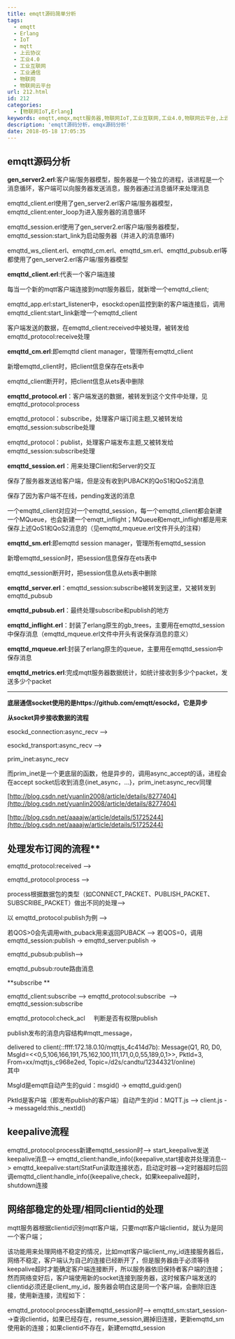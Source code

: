 ```yaml
---
title: emqtt源码简单分析
tags:
  - emqtt
  - Erlang
  - IoT
  - mqtt
  - 上云协议
  - 工业4.0
  - 工业互联网
  - 工业通信
  - 物联网
  - 物联网云平台
url: 212.html
id: 212
categories:
  - [物联网IoT,Erlang]
keywords: emqtt,emqx,mqtt服务器,物联网IoT,工业互联网,工业4.0,物联网云平台,上云协议,万物联网
description: 'emqtt源码分析，emqx源码分析'
date: 2018-05-18 17:05:35
---
```


## emqtt源码分析

**gen_server2.erl**:客户端/服务器模型，服务器是一个独立的进程，该进程是一个消息循环，客户端可以向服务器发送消息，服务器通过消息循环来处理消息

emqttd\_client.erl使用了gen\_server2.erl客户端/服务器模型，emqttd\_client:enter\_loop为进入服务器的消息循环

emqttd_session.erl使用了gen\_server2.erl客户端/服务器模型，emqttd\_session:start_link为启动服务器（并进入的消息循环)

emqttd\_ws\_client.erl、emqttd\_cm.erl、emqttd\_sm.erl、emqttd\_pubsub.erl等都使用了gen\_server2.erl客户端/服务器模型

**emqttd_client.erl**:代表一个客户端连接

每当一个新的mqtt客户端连接到mqtt服务器后，就新增一个emqttd_client;

emqttd\_app.erl:start\_listener中，esockd:open监控到新的客户端连接后，调用emqttd\_client:start\_link新增一个emqttd_client

客户端发送的数据，在emqttd_client:received中被处理，被转发给emqttd_protocol:receive处理

**emqttd_cm.erl**:即emqttd client manager，管理所有emqttd_client

新增emqttd_client时，把client信息保存在ets表中

emqttd_client断开时，把client信息从ets表中删除

**emqttd_protocol.erl**：客户端发送的数据，被转发到这个文件中处理，见emqttd_protocol:process

emqttd_protocol：subscribe，处理客户端订阅主题,又被转发给emqttd_session:subscribe处理

emqttd_protocol：publist，处理客户端发布主题,又被转发给emqttd_session:subscribe处理

**emqttd_session.erl**：用来处理Client和Server的交互

保存了服务器发送给客户端，但是没有收到PUBACK的QoS1和QoS2消息

保存了因为客户端不在线，pending发送的消息

一个emqttd\_client对应对一个emqttd\_session，每一个emqttd\_client都会新建一个MQueue，也会新建一个emqtt\_inflight；MQueue和emqtt_inflight都是用来保存上述QoS1和QoS2消息的（见emqttd_mqueue.erl文件开头的注释）

**emqttd_sm.erl**:即emqttd session manager，管理所有emqttd_session

新增emqttd_session时，把session信息保存在ets表中

emqttd_session断开时，把session信息从ets表中删除

**emqttd_server.erl**：emqttd\_session:subscribe被转发到这里，又被转发到emqttd\_pubsub

**emqttd_pubsub.erl**：最终处理subscribe和publish的地方


**emqttd_inflight.erl**：封装了erlang原生的gb\_trees，主要用在emqttd\_session中保存消息（emqttd_mqueue.erl文件中开头有说保存消息的意义）

**emqttd_mqueue.erl**:封装了erlang原生的queue，主要用在emqttd_session中保存消息

**emqttd_metrics.erl**:完成mqtt服务器数据统计，如统计接收到多少个packet，发送多少个packet

* * *

**底层通信socket使用的是https://github.com/emqtt/esockd，它是异步**

**从socket异步接收数据的流程**

esockd\_connection:async\_recv -->

esockd\_transport:async\_recv -->

prim\_inet:async\_recv

而prim\_inet是一个更底层的函数，他是异步的，调用async\_accept的话，进程会在accept socket后收到消息{inet_async，…}，prim\_inet:async\_recv同理

[http://blog.csdn.net/yuanlin2008/article/details/8277404](http://blog.csdn.net/yuanlin2008/article/details/8277404)  

[http://blog.csdn.net/aaaajw/article/details/51725244](http://blog.csdn.net/aaaajw/article/details/51725244)  

## 处理发布订阅的流程**

emqttd_protocol:received -->  

emqttd_protocol:process -->

process根据数据包的类型（如CONNECT\_PACKET、PUBLISH\_PACKET、SUBSCRIBE_PACKET）做出不同的处理-->

以 emqttd_protocol:publish为例 -->

若QOS>0会先调用with\_puback用来返回PUBACK --> 若QOS=0，调用emqttd\_session:publish -> emqttd_server:publish ->

emqttd_pubsub:publish-->

emqttd_pubsub:route路由消息

**subscribe **

emqttd\_client:subscribe --> emqttd\_protocol:subscribe  --> emqttd_session:subscribe 

emqttd\_protocol:check\_acl     判断是否有权限publish


publish发布的消息内容结构#mqtt_message，

delivered to client(::ffff:172.18.0.10/mqttjs\_4c414d7b): Message(Q1, R0, D0, MsgId=<<0,5,106,166,191,75,162,100,111,171,0,0,55,189,0,1>>, PktId=3, From=xx/mqttjs\_c968e2ed, Topic=/d2s/candtu/12344321/online)  
其中

MsgId是emqtt自动产生的guid：msgid() -> emqttd_guid:gen()

PktId是客户端（即发布publish的客户端）自动产生的id：MQTT.js --> client.js --> messageId:this._nextId()

## keepalive流程

emqttd\_protocol:process新建emqttd\_session时--> start\_keepalive发送keepalive消息--> emqttd\_client:handle\_info({keepalive,start接收并处理消息--> emqttd\_keepalive:start(StatFun读取连接状态，启动定时器-->定时器超时后回调emqttd\_client:handle\_info({keepalive,check，如果keepalive超时，shutdown连接

## 网络部稳定的处理/相同clientid的处理

mqtt服务器根据clientid识别mqtt客户端，只要mqtt客户端clientid，就认为是同一个客户端；

该功能用来处理网络不稳定的情况，比如mqtt客户端client\_my\_id连接服务器后，网络不稳定，客户端认为自己的连接已经断开了，但是服务器由于必须等待keepalive超时才能确定客户端连接断开，所以服务器依旧保持者客户端的连接；然而网络变好后，客户端使用新的socket连接到服务器，这时候客户端发送的clientid必须还是client\_my\_id，服务器会明白这是同一个客户端，会删除旧连接，使用新连接，流程如下：

emqttd\_protocol:process新建emqttd\_session时--> emqttd\_sm:start\_session-->查询clientid，如果已经存在，resume\_session,踢掉旧连接，更新emqttd\_sm使用新的连接；如果clientid不存在，新建emqttd_session